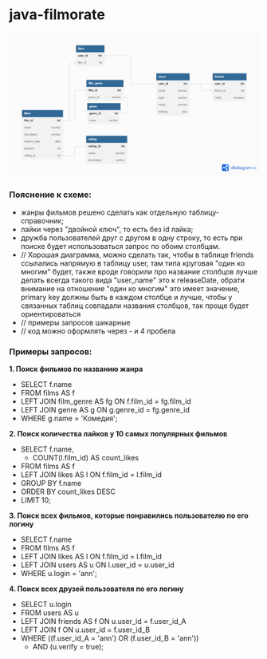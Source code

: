 # java-filmorate

![ER-diagram](/Filmorate.png)

### Пояснение к схеме:
- жанры фильмов решено сделать как отдельную таблицу-справочник;
- лайки через "двойной ключ", то есть без id лайка;
- дружба пользователей друг с другом в одну строку, то есть при поиске будет использоваться запрос по обоим столбцам. 
- // Хорошая диаграмма, можно сделать так, чтобы в таблице friends ссылались напрямую в таблицу user, там типа круговая "один ко многим" будет, также вроде говорили про название столбцов лучше делать всегда такого вида "user_name" это к releaseDate, обрати внимание на отношение "один ко многим" это имеет значение, primary key должны быть в каждом столбце и лучше, чтобы у связанных таблиц совпадали названия столбцов, так проще будет ориентироваться
- // примеры запросов шикарные
- // код можно оформлять через - и 4 пробела

### Примеры запросов:
**1. Поиск фильмов по названию жанра**
- SELECT f.name
- FROM films AS f
- LEFT JOIN film_genre AS fg ON f.film_id = fg.film_id
- LEFT JOIN genre AS g ON g.genre_id = fg.genre_id
- WHERE g.name = 'Комедия';

**2. Поиск количества лайков у 10 самых популярных фильмов**
- SELECT f.name,
  - COUNT(l.film_id) AS count_likes
- FROM films AS f
- LEFT JOIN likes AS l ON f.film_id = l.film_id
- GROUP BY f.name
- ORDER BY count_likes DESC
- LIMIT 10;

**3. Поиск всех фильмов, которые понравились пользователю по его логину**
- SELECT f.name
- FROM films AS f
- LEFT JOIN likes AS l ON f.film_id = l.film_id
- LEFT JOIN users AS u ON l.user_id = u.user_id
- WHERE u.login = 'ann';

**4. Поиск всех друзей пользователя по его логину**

- SELECT u.login
- FROM users AS u
- LEFT JOIN friends AS f ON u.user_id = f.user_id_A
- LEFT JOIN f ON u.user_id = f.user_id_B
- WHERE ((f.user_id_A = 'ann') OR (f.user_id_B = 'ann'))
  - AND (u.verify = true);
